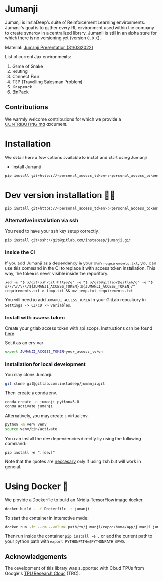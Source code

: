 # Jumanji

Jumanji is InstaDeep's suite of Reinforcement Learning environments. Jumanji's goal is to gather every RL
environment used within the company to create synergy in a centralized library. Jumanji is still
in an alpha state for which there is no versioning yet (version `0.0.0`).

Material: [Jumanji Presentation (31/03/2022)](https://docs.google.com/presentation/d/1slBo_uv6QPIgWokZUgrH-mn2WQ9tmDb0KrZC1Sb4nYg/edit?usp=sharing)

List of current Jax environments:
1. Game of Snake
2. Routing
3. Connect Four
4. TSP (Travelling Salesman Problem)
5. Knapsack
6. BinPack


## Contributions

We warmly welcome
contributions for which we provide a [CONTRIBUTING.md](https://gitlab.com/instadeep/jumanji/-/blob/main/CONTRIBUTING.md)
document.

# Installation

We detail here a few options available to install and start using Jumanji.

- Install Jumanji
```bash
pip install git+https://<personal_access_token>:<personal_access_token>@gitlab.com/instadeep/jumanji.git
```


# Dev version installation :man_technologist:

```bash
pip install git+https://<personal_access_token>:<personal_access_token>@gitlab.com/instadeep/jumanji.git@main#egg=jumanji[dev]
```

### Alternative installation via ssh
You need to have your ssh key setup correctly.
```bash
pip install git+ssh://git@gitlab.com/instadeep/jumanji.git
```

### Inside the CI
If you add Jumanji as a dependency in your own `requirements.txt`, you can use this command in the
CI to replace it with access token installation. This way, the token is never visible inside the
repository.
```
sed -e "$ s/git+ssh/git+https/g" -e "$ s/git@gitlab/@gitlab/g" -e "$ s/\/\//\/\/${JUMANJI_ACCESS_TOKEN}:${JUMANJI_ACCESS_TOKEN}/" requirements.txt > temp.txt && mv temp.txt requirements.txt
```
You will need to add `JUMANJI_ACCESS_TOKEN` in your GitLab repository in
`Settings -> CI/CD -> Variables`.

### Install with access token

Create your gitlab access token with api scope. Instructions can be found
[here](https://docs.gitlab.com/ee/user/profile/personal_access_tokens.html).

Set it as an env var
```bash
export JUMANJI_ACCESS_TOKEN=your_access_token
```


### Installation for local development

You may clone Jumanji.
```bash
git clone git@gitlab.com:instadeep/jumanji.git
```

Then, create a conda env.
```bash
conda create -n jumanji python=3.8
conda activate jumanji
```

Alternatively, you may create a virtualenv.
```bash
python -m venv venv
source venv/bin/activate
```

You can install the dev dependencies directly by using the following command:
```shell
pip install -e ".[dev]"
```
Note that the quotes are
[neccesary](https://stackoverflow.com/questions/30539798/zsh-no-matches-found-requestssecurity)
only if using zsh but will work in general.


# Using Docker :whale:

We provide a Dockerfile to build an Nvidia-TensorFlow image docker.
```bash
docker build . -f Dockerfile -t jumanji
```
To start the container in interactive mode:
```bash
docker run -it --rm --volume path/to/jumanji/repo:/home/app/jumanji jumanji
```

Then run inside the container `pip install -e .` or add the current path to your python path
with `export PYTHONPATH=$PYTHONPATH:$PWD`.

## Acknowledgements

The development of this library was supported with Cloud TPUs
from Google's [TPU Research Cloud](https://sites.research.google/trc/about/) (TRC).
